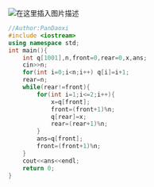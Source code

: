 ![在这里插入图片描述](https://pic.2ge.org/cdn/?url=https://img-blog.csdnimg.cn/49f3557f0a1e4c1c92535f3d48fc94e6.png?x-oss-process=image/watermark,type_ZHJvaWRzYW5zZmFsbGJhY2s,shadow_50,text_Q1NETiBA5r2Y6YGT54a5,size_20,color_FFFFFF,t_70,g_se,x_16)

```cpp
//Author:PanDaoxi
#include <iostream>
using namespace std; 
int main(){
	int q[1001],n,front=0,rear=0,x,ans;
	cin>>n;
	for(int i=0;i<n;i++) q[i]=i+1;
	rear=n;
	while(rear!=front){
		for(int i=1;i<=2;i++){
			x=q[front];
			front=(front+1)%n;
			q[rear]=x;
			rear=(rear+1)%n;
		}
		ans=q[front];
		front=(front+1)%n;
	}
	cout<<ans<<endl;
	return 0;
}
```


